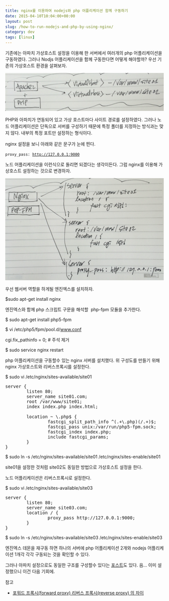 ```yaml
---
title: nginx를 이용하여 nodejs와 php 어플리케이션 함께 구동하기
date: 2015-04-10T10:04:00+00:00
layout: post
slug: /how-to-run-nodejs-and-php-by-using-nginx/
category: dev
tags: [linux]
---
```


기존에는 아파치 가상호스트 설정을 이용해 한 서버에서 여러개의 php 어플리케이션을 구동하였다. 그러나 Nodjs 어플리케이션을 함께 구동한다면 어떻게 해야할까? 우선 기존의 가상호스트 환경을 살펴보자.

![](/assets/imgs/2015/virtualhost.png)

PHP와 아파치가 연동되어 있고 가상 호스트마다 사이트 경로를 설정하였다. <span style="line-height: 1.5;">그러나 노드 어플리케이션은 단독으로 서버를 구성하기 때문에 특정 폴더를 지정하는 방식과는 맞지 않다. 내부의 특정 포트만 설정하는 형식이다. </span>

nginx 설정을 보니 아래와 같은 문구가 눈에 띈다.

<code>proxy_pass: http://127.0.0.1:9000</code>

노드 어플리케이션을 이런식으로 돌리면 되겠다는 생각이든다. 그럼 nginx를 이용해 가상호스트 설정하는 것으로 변경하자.

![](/assets/imgs/2015/virtualhost2.png)

우선 웹서버 역할을 하게될 엔진엑스를 설치하자.

\$sudo apt-get install nginx

엔진엑스와 함께 php 스크립트 구문을 해석할  php-fpm 모듈을 추가한다.

\$ sudo apt-get install php5-fpm

\$ vi /etc/php5/fpm/pool.d/www.conf

cgi.fix_pathinfo = 0; # 주석 제거

\$ sudo service nginx restart

php 어플리케이션을 구동할수 있는 nginx 서버를 설치했다. 위 구성도를 만들기 위해 nginx 가상호스트와 리버스프록시를 설정한다.

\$ sudo vi /etc/nginx/sites-available/site01

<pre class="lang:sh decode:true ">server {
        listen 80;
        server_name site01.com;
        root /var/www/site01;
        index index.php index.html;

        location ~ \.php$ {
                fastcgi_split_path_info ^(.+\.php)(/.+)$;
                fastcgi_pass unix:/var/run/php5-fpm.sock;
                fastcgi_index index.php;
                include fastcgi_params;
        }
}
</pre>

\$ sudo ln -s /etc/nginx/sites-available/site01 /etc/nginx/sites-enable/site01

site01을 설정한 것처럼 site02도 동일한 방법으로 가상호스트 설정을 한다.

노드 어플리케이션은 리버스프록시로 설정한다.

\$ sudo vi /etc/nginx/sites-available/site03

<pre class="lang:sh decode:true">server {
        listen 80;
        server_name site03.com;
        location / {
                proxy_pass http://127.0.0.1:9000;
        }
}
</pre>

\$ sudo ln -s /etc/nginx/sites-available/site03 /etc/nginx/sites-enable/site03

엔진엑스 데몬을 재구동 하면 하나의 서버에 php 어플리케이션 2개와 nodejs 어플리케이션 1개각 각각 구동되는 것을 확인할 수 있다.

그러나 아파치 설정으로도 동일한 구조를 구성할수 있다는 <a href="http://blog.grotesq.com/post/448">포스트</a>도 있다. 음... 이미 설정했으니 이건 다음 기회에.

참고

<ul>
	<li><a href="http://lesstif.com/pages/viewpage.action?pageId=21430345">포워드 프록시(forward proxy) 리버스 프록시(reverse proxy) 의 차이</a></li>
</ul>

